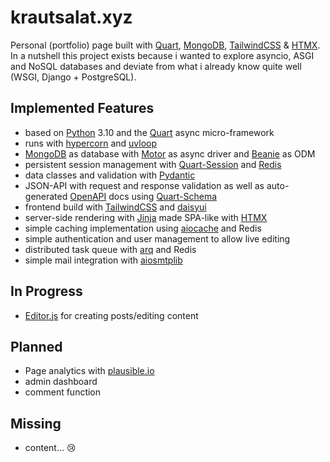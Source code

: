# krautsalat.xyz
Personal (portfolio) page built with [Quart](https://github.com/pallets/quart), [MongoDB](https://github.com/mongodb/mongo), [TailwindCSS](https://github.com/tailwindlabs/tailwindcss) & [HTMX](https://github.com/bigskysoftware/htmx). In a nutshell this project exists because i wanted to explore asyncio, ASGI and NoSQL databases and deviate from what i already know quite well (WSGI, Django + PostgreSQL).

## Implemented Features
 - based on [Python](https://github.com/python) 3.10 and the [Quart](https://github.com/pallets/quart) async micro-framework
 - runs with [hypercorn](https://github.com/pgjones/hypercorn) and [uvloop](https://github.com/MagicStack/uvloop)
 - [MongoDB](https://github.com/mongodb/mongo) as database with [Motor](https://github.com/mongodb/motor) as async driver and [Beanie](https://github.com/roman-right/beanie) as ODM
 - persistent session management with [Quart-Session](https://github.com/kroketio/quart-session) and [Redis](https://github.com/redis/redis)
 - data classes and validation with [Pydantic](https://github.com/pydantic/pydantic)
 - JSON-API with request and response validation as well as auto-generated [OpenAPI](https://github.com/OAI/OpenAPI-Specification) docs using [Quart-Schema](https://github.com/pgjones/quart-schema)
 - frontend build with [TailwindCSS](https://github.com/tailwindlabs/tailwindcss) and [daisyui](https://daisyui.com/)
 - server-side rendering with [Jinja](https://github.com/pallets/jinja) made SPA-like with [HTMX](https://github.com/bigskysoftware/htmx)
 - simple caching implementation using [aiocache](https://github.com/aio-libs/aiocache) and Redis
 - simple authentication and user management to allow live editing
 - distributed task queue with [arq](https://github.com/samuelcolvin/arq) and Redis
 - simple mail integration with [aiosmtplib](https://github.com/cole/aiosmtplib)

## In Progress
 - [Editor.js](https://github.com/codex-team/editor.js) for creating posts/editing content

## Planned
 - Page analytics with [plausible.io](https://github.com/plausible/analytics)
 - admin dashboard
 - comment function

## Missing
 - content... 😢